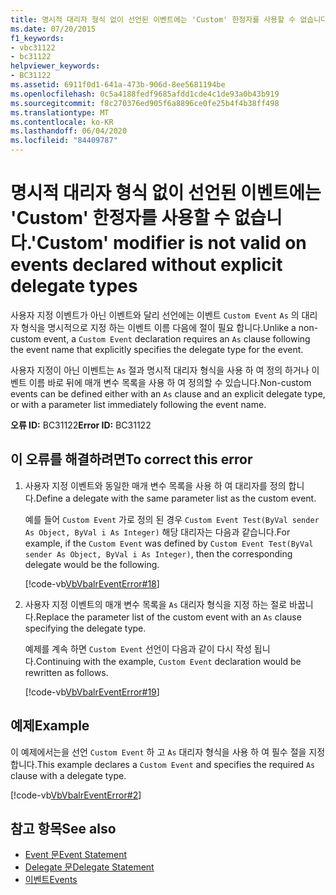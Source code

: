 ```yaml
---
title: 명시적 대리자 형식 없이 선언된 이벤트에는 'Custom' 한정자를 사용할 수 없습니다.
ms.date: 07/20/2015
f1_keywords:
- vbc31122
- bc31122
helpviewer_keywords:
- BC31122
ms.assetid: 6911f0d1-641a-473b-906d-8ee5681194be
ms.openlocfilehash: 0c5a4188fedf9685afdd1cde4c1de93a0b43b919
ms.sourcegitcommit: f8c270376ed905f6a8896ce0fe25b4f4b38ff498
ms.translationtype: MT
ms.contentlocale: ko-KR
ms.lasthandoff: 06/04/2020
ms.locfileid: "84409787"
---
```

# <a name="custom-modifier-is-not-valid-on-events-declared-without-explicit-delegate-types"></a><span data-ttu-id="c9db7-102">명시적 대리자 형식 없이 선언된 이벤트에는 'Custom' 한정자를 사용할 수 없습니다.</span><span class="sxs-lookup"><span data-stu-id="c9db7-102">'Custom' modifier is not valid on events declared without explicit delegate types</span></span>
<span data-ttu-id="c9db7-103">사용자 지정 이벤트가 아닌 이벤트와 달리 선언에는 이벤트 `Custom Event` `As` 의 대리자 형식을 명시적으로 지정 하는 이벤트 이름 다음에 절이 필요 합니다.</span><span class="sxs-lookup"><span data-stu-id="c9db7-103">Unlike a non-custom event, a `Custom Event` declaration requires an `As` clause following the event name that explicitly specifies the delegate type for the event.</span></span>  
  
 <span data-ttu-id="c9db7-104">사용자 지정이 아닌 이벤트는 `As` 절과 명시적 대리자 형식을 사용 하 여 정의 하거나 이벤트 이름 바로 뒤에 매개 변수 목록을 사용 하 여 정의할 수 있습니다.</span><span class="sxs-lookup"><span data-stu-id="c9db7-104">Non-custom events can be defined either with an `As` clause and an explicit delegate type, or with a parameter list immediately following the event name.</span></span>  
  
 <span data-ttu-id="c9db7-105">**오류 ID:** BC31122</span><span class="sxs-lookup"><span data-stu-id="c9db7-105">**Error ID:** BC31122</span></span>  
  
## <a name="to-correct-this-error"></a><span data-ttu-id="c9db7-106">이 오류를 해결하려면</span><span class="sxs-lookup"><span data-stu-id="c9db7-106">To correct this error</span></span>  
  
1. <span data-ttu-id="c9db7-107">사용자 지정 이벤트와 동일한 매개 변수 목록을 사용 하 여 대리자를 정의 합니다.</span><span class="sxs-lookup"><span data-stu-id="c9db7-107">Define a delegate with the same parameter list as the custom event.</span></span>  
  
     <span data-ttu-id="c9db7-108">예를 들어 `Custom Event` 가로 정의 된 경우 `Custom Event Test(ByVal sender As Object, ByVal i As Integer)` 해당 대리자는 다음과 같습니다.</span><span class="sxs-lookup"><span data-stu-id="c9db7-108">For example, if the `Custom Event` was defined by `Custom Event Test(ByVal sender As Object, ByVal i As Integer)`, then the corresponding delegate would be the following.</span></span>  
  
     [!code-vb[VbVbalrEventError#18](~/samples/snippets/visualbasic/VS_Snippets_VBCSharp/VbVbalrEventError/VB/VbVbalrEventError.vb#18)]  
  
2. <span data-ttu-id="c9db7-109">사용자 지정 이벤트의 매개 변수 목록을 `As` 대리자 형식을 지정 하는 절로 바꿉니다.</span><span class="sxs-lookup"><span data-stu-id="c9db7-109">Replace the parameter list of the custom event with an `As` clause specifying the delegate type.</span></span>  
  
     <span data-ttu-id="c9db7-110">예제를 계속 하면 `Custom Event` 선언이 다음과 같이 다시 작성 됩니다.</span><span class="sxs-lookup"><span data-stu-id="c9db7-110">Continuing with the example, `Custom Event` declaration would be rewritten as follows.</span></span>  
  
     [!code-vb[VbVbalrEventError#19](~/samples/snippets/visualbasic/VS_Snippets_VBCSharp/VbVbalrEventError/VB/VbVbalrEventError.vb#19)]  
  
## <a name="example"></a><span data-ttu-id="c9db7-111">예제</span><span class="sxs-lookup"><span data-stu-id="c9db7-111">Example</span></span>  
 <span data-ttu-id="c9db7-112">이 예제에서는을 선언 `Custom Event` 하 고 `As` 대리자 형식을 사용 하 여 필수 절을 지정 합니다.</span><span class="sxs-lookup"><span data-stu-id="c9db7-112">This example declares a `Custom Event` and specifies the required `As` clause with a delegate type.</span></span>  
  
 [!code-vb[VbVbalrEventError#2](~/samples/snippets/visualbasic/VS_Snippets_VBCSharp/VbVbalrEventError/VB/VbVbalrEventError.vb#2)]  
  
## <a name="see-also"></a><span data-ttu-id="c9db7-113">참고 항목</span><span class="sxs-lookup"><span data-stu-id="c9db7-113">See also</span></span>

- [<span data-ttu-id="c9db7-114">Event 문</span><span class="sxs-lookup"><span data-stu-id="c9db7-114">Event Statement</span></span>](../statements/event-statement.md)
- [<span data-ttu-id="c9db7-115">Delegate 문</span><span class="sxs-lookup"><span data-stu-id="c9db7-115">Delegate Statement</span></span>](../statements/delegate-statement.md)
- [<span data-ttu-id="c9db7-116">이벤트</span><span class="sxs-lookup"><span data-stu-id="c9db7-116">Events</span></span>](../../programming-guide/language-features/events/index.md)
